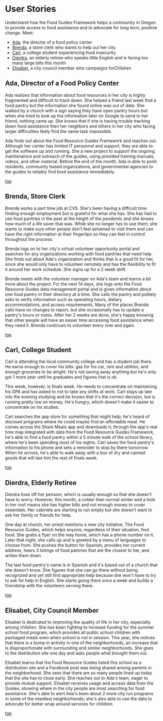 # User Stories

Understand how the Food Guides Framework helps a community in Oregon to provide access to food assistance and to advocate for long term, positive change. Meet:

- [Ada](#ada-director-of-a-food-policy-center), the director of a food policy center
- [Brenda](#brenda-store-clerk), a store clerk who wants to help out her city
- [Carl](#carl-college-student), a college student experiencing food insecurity 
- [Dierdra](#dierdra-elderly-retiree), an elderly retiree who speaks little English and is facing too many large bills this month 
- [Elisabet](#elisabet-city-council-member), a city council member who campaigns forChildren

## Ada, Director of a Food Policy Center

Ada realizes that information about food resources in her city is highly fragmented and difficult to track down. She helped a friend last week find a food pantry but the information she found online was out of date. She walked by a church with a sign saying they have open pantry hours but when she tried to look up the information later on Google to send to her friend, nothing came up. She knows that if she is having trouble tracking down food assistance then her neighbors and others in her city who facing larger difficulties likely find the same task impossible.

Ada finds out about the Food Resource Guides Framework and reaches out. Although her center has limited IT personnel and support, they are able to get the software up and running. She a new project to support the ongoing maintenaince and outreach of the guides, using provided training manuals, videos, and other material. Before the end of the month, Ada is able to point residents, community based organizations, and governmental agencies to the guides to reliably find food assistance immediately.

[top](#user-stories)

## Brenda, Store Clerk

Brenda works a part time job at CVS. She's been having a difficult time finding enough employment but is grateful for what she has. She has had to use food pantries in the past at the height of the pandemic and she knows how much of a life saver that was. While she no longer has to use them, she wants to make sure other people don't feel ashamed to visit them and can have the right information at their fingertips so they can feel in control throughout the process.

Brenda logs on to her city's virtual volunteer opportunity portal and searches for any organizations working with food pantries that need help. She finds out about Ada's organization and thinks that is a good fit for her, since she would only have to volunteer remotely and has the flexibility to fit it around her work schedule. She signs up for a 2 week shift.

Brenda meets with the volunteer manager on Ada's team and learns a bit more about the project. For the next 14 days, she logs onto the Food Resource Guides data management portal and is given information about one food pantry in their directory at a time. She calls the pantry and politely asks to verify information such as operating hours, dietary accommodations, and access requirements. Many of the places Brenda calls have no changes to report, but she occasionally has to update a pantry's hours or notes. After her 2 weeks are done, she's happy knowing that other people will have an easier time accessing food assistance when they need it. Brenda continues to volunteer every now and again.

[top](#user-stories)

## Carl, College Student

Carl is attending the local community college and has a student job there. He earns enough to cover his bills: gas for his car, rent and utilities, and enough groceries to be alright. He's not saving away anything but he's only got 1 more year until he graduates and figures that is ok.

This week, however, is finals week. He needs to concentrate on maintaining his GPA and has asked to not to take any shifts at work. Carl stays up late into the evening studying and he knows that it's the correct decision, but is running pretty low on money. He's hungry, which doesn't make it easier to concentrate on his studies.

Carl searches the app store for something that might help; he's heard of discount programs where he could maybe find an affordable meal. He comes across the Share Meals app and downloads it; through the app's real time map integrated with data from the Food Resource Guides Framework, he's able to find a food pantry within a 5 minute walk of the school library, where he's been spending most of his nights. Carl saves the food pantry's information to his phone and sets a reminder to stop by there tomorrow. When he arrives, he's able to walk away with a box of dry and canned goods that will last him the rest of finals week.

[top](#user-stories)

## Dierdra, Elderly Retiree

Dierdra lives off her pension, which is usually enough so that she doesn't have to worry. However, this month, a colder than normal winter and a hole in her roof means she has higher bills and not enough money to cover essentials. Her cabinets are starting to run empty but she doesn't want to ask her family or friends for help.

One day at church, her priest mentions a new city initiative, The Food Resource Guides, which helps anyone, regardless of their situation, find food. She grabs a flyer on the way home, which has a phone number on it. Later that night, she calls up and is greeted by a menu of languages to choose from. She pushes the button for Spanish, provides her current address, hears 3 listings of food pantries that are the closest to her, and writes them down.

The last food pantry's name is in Spanish and it's based out of a church that she doesn't know. She figures that she can go there without being recognized and yet still find appropriate help because she won't have to try to ask for help in English. She starts going there once a week and builds a friendship with the volunteers serving there.

[top](#user-stories)

## Elisabet, City Council Member

Elisabet is dedicated to improving the quality of life in her city, especially among children. She has been fighting to increase funding for the summer school food program, which provides all public school children with packaged meals even when school is not in session. This year, she notices that there is a bump in activity in one of the neighborhoods, an increase that is disproportionate with surrounding and similar neighborhoods. She goes to the distribution site one day and asks people what brought them out.

Elisabet learns that the Food Resource Guides listed this school as a distribution site and a Facebook post was being shared among parents in the neighborhood. She sees that there are so many people lined up today that the site has to close early. She reaches out to Ada's team, eager to provide mutual support. Elisabet receives usage and access data from the Guides, showing where in the city people are most searching for food assistance. She's able to alert Ada's team about 2 more city run programs in some of the neediest neighborhoods; she's also able to use the data to advocate for better wrap around services for children.

[top](#user-stories)
